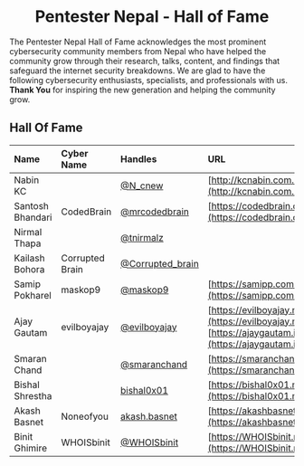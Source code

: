 # <div align="center"> Pentester Nepal - Hall of Fame</div>
The Pentester Nepal Hall of Fame acknowledges the most prominent cybersecurity community members from Nepal who have helped the community grow through their research, talks, content, and findings that safeguard the internet security breakdowns. We are glad to have the following cybersecurity enthusiasts, specialists, and professionals with us. **Thank You** for inspiring the new generation and helping the community grow.

## Hall Of Fame

<div align="center">
  
 Name |  Cyber Name | Handles | URL 
:------|:-------------|:---------|:-----
Nabin KC | | [@N_cnew](https://twitter.com/N_cnew) | [http://kcnabin.com.np](http://kcnabin.com.np)
Santosh Bhandari | CodedBrain | [@mrcodedbrain](https://twitter.com/mrcodedbrain) | [https://codedbrain.com](https://codedbrain.com)
Nirmal Thapa | | [@tnirmalz](https://twitter.com/tnirmalz) | 
Kailash Bohora | Corrupted Brain | [@Corrupted_brain](https://twitter.com/Corrupted_brain) | 
Samip Pokharel | maskop9 | [@maskop9](https://twitter.com/@maskop9) | [https://samipp.com.np](https://samipp.com.np)
Ajay Gautam | evilboyajay | [@evilboyajay](https://twitter.com/evilboyajay) | [https://evilboyajay.medium.com](https://evilboyajay.medium.com) <br/> [https://ajaygautam.info.np](https://ajaygautam.info.np)
Smaran Chand | | [@smaranchand](https://twitter.com/smaranchand) | [https://smaranchand.com.np](https://smaranchand.com.np)
Bishal Shrestha | | [bishal0x01](https://twitter.com/bishal0x01) | [https://bishal0x01.medium.com](https://bishal0x01.medium.com)
Akash Basnet | Noneofyou | [akash.basnet](https://facebook.com/akash.basnet) | [https://akashbasnet.com.np](https://akashbasnet.com.np)
Binit Ghimire | WHOISbinit | [@WHOISbinit](https://twitter.com/WHOISbinit) | [https://WHOISbinit.me](https://WHOISbinit.me)
</div>
